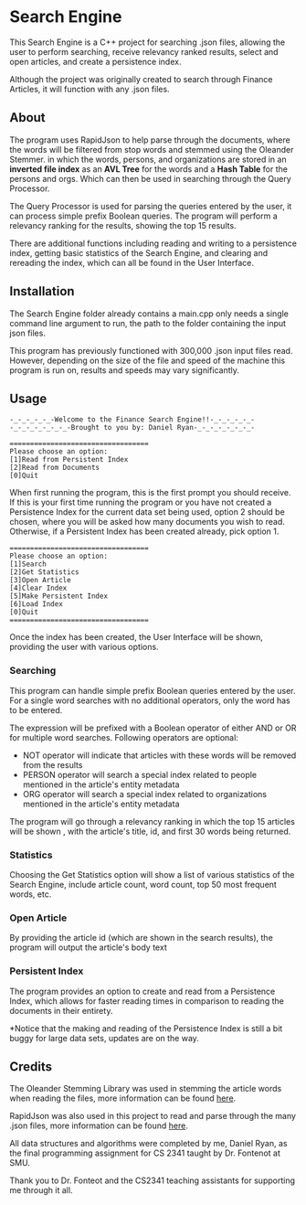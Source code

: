 # Search Engine

This Search Engine is a C++ project for searching .json files, allowing the user to perform searching, receive relevancy ranked results, select and open articles, and create a persistence index.

Although the project was originally created to search through Finance Articles, it will function with any .json files.

## About

The program uses RapidJson to help parse through the documents, where the words will be filtered from stop words and stemmed using the Oleander Stemmer. in which the words, persons, and organizations are stored in an **inverted file index** as an **AVL Tree** for the words and a **Hash Table** for the persons and orgs. Which can then be used in searching through the Query Processor.

The Query Processor is used for parsing the queries entered by the user, it can process simple prefix Boolean queries. The program will perform a relevancy ranking for the results, showing the top 15 results.

There are additional functions including reading and writing to a persistence index, getting basic statistics of the Search Engine, and clearing and rereading the index, which can all be found in the User Interface.

## Installation
The Search Engine folder already contains a main.cpp only needs a single command line argument to run, the path to the folder containing the input json files. 

This program has previously  functioned with 300,000 .json input files read. However, depending on the size of the file and speed of the machine this program is run on, results and speeds may vary significantly.


## Usage

```
-_-_-_-_-_-Welcome to the Finance Search Engine!!-_-_-_-_-_-
-_-_-_-_-_-_-_-Brought to you by: Daniel Ryan-_-_-_-_-_-_-_-

==================================
Please choose an option:
[1]Read from Persistent Index
[2]Read from Documents
[0]Quit
```
When first running the program, this is the first prompt you should receive. If this is your first time running the program or you have not created a Persistence Index for the current data set being used, option 2 should be chosen, where you will be asked how many documents you wish to read. Otherwise, if a Persistent Index has been created already, pick option 1.

```
==================================
Please choose an option:
[1]Search
[2]Get Statistics
[3]Open Article
[4]Clear Index
[5]Make Persistent Index
[6]Load Index
[0]Quit
==================================
```
Once the index has been created, the User Interface will be shown, providing the user with various options.

### Searching
This program can handle simple prefix Boolean queries entered by the user. For a single word searches with no additional operators, only the word has to be entered.

The expression will be prefixed with a Boolean operator of either AND or OR for multiple word searches. Following operators are optional:
- NOT <words> operator will indicate that articles with these words will be removed from the results
- PERSON <names of persons> operator will search a special index related to people mentioned in the article's entity metadata 
- ORG <names of orgs> operator will search a special index related to organizations mentioned in the article's entity metadata

The program will go through a relevancy ranking in which the top 15 articles will be shown , with the article's title, id, and first 30 words being returned.

### Statistics
Choosing the Get Statistics option will show a list of various statistics of the Search Engine, include article count, word count, top 50 most frequent words, etc.

### Open Article
By providing the article id (which are shown in the search results), the program will output the article's body text

### Persistent Index
The program provides an option to create and read from a Persistence Index, which allows for faster reading times in comparison to reading the documents in their entirety. 

*Notice that the making and reading of the Persistence Index is still a bit buggy for large data sets, updates are on the way.

## Credits
The Oleander Stemming Library was used in stemming the article words when reading the files, more information can be found [here](http://www.oleandersolutions.com/stemming/stemming.html).

RapidJson was also used in this project to read and parse through the many .json files, more information can be found [here](https://rapidjson.org/).

All data structures and algorithms were completed by me, Daniel Ryan, as the final programming assignment for CS 2341 taught by Dr. Fontenot at SMU.

Thank you to Dr. Fonteot and the CS2341 teaching assistants for supporting me through it all.